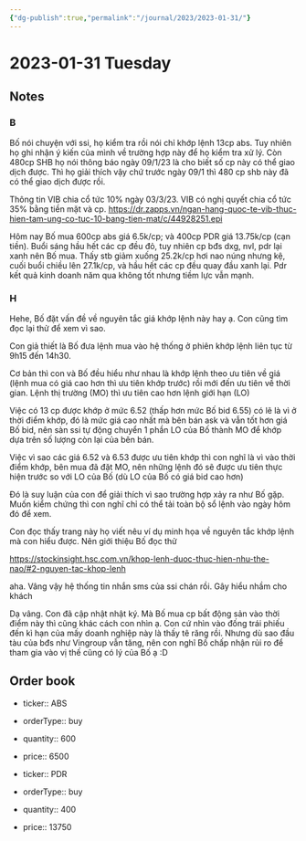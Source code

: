 ```yaml
---
{"dg-publish":true,"permalink":"/journal/2023/2023-01-31/"}
---
```


# 2023-01-31 Tuesday

## Notes

### B

Bố nói chuyện với ssi, họ kiểm tra rồi nói chỉ khớp lệnh 13cp abs. Tuy nhiên họ ghi nhận ý kiến của mình về trường hợp này để họ kiểm tra xử lý. Còn 480cp SHB họ nói thông báo ngày 09/1/23 là cho biết số cp này có thể giao dịch được. Thì họ giải thích vậy chứ trước ngày 09/1 thì 480 cp shb này đã có thể giao dịch được rồi.

Thông tin VIB chia cổ tức 10% ngày 03/3/23. VIB có nghị quyết chia cổ tức 35% bằng tiền mặt và cp.
https://dr.zapps.vn/ngan-hang-quoc-te-vib-thuc-hien-tam-ung-co-tuc-10-bang-tien-mat/c/44928251.epi

Hôm nay Bố mua 600cp abs giá 6.5k/cp; và 400cp PDR giá 13.75k/cp (cạn tiền). Buổi sáng hầu hết các cp đều đỏ, tuy nhiên cp bđs dxg, nvl, pdr lại xanh nên Bố mua. Thấy stb giảm xuống 25.2k/cp hơi nao núng nhưng kệ, cuối buổi chiều lên 27.1k/cp, và hầu hết các cp đều quay đầu xanh lại.
Pdr kết quả kinh doanh năm qua không tốt nhưng tiềm lực vẫn mạnh.

### H

Hehe, Bố đặt vấn đề về nguyên tắc giá khớp lệnh này hay ạ. Con cũng tìm đọc lại thử để xem vì sao.

Con giả thiết là Bố đưa lệnh mua vào hệ thống ở phiên khớp lệnh liên tục từ 9h15 đến 14h30.

Cơ bản thì con và Bố đều hiểu như nhau là khớp lệnh theo ưu tiên về giá (lệnh mua có giá cao hơn thì ưu tiên khớp trước) rồi mới đến ưu tiên về thời gian. Lệnh thị trường (MO) thì ưu tiên cao hơn lệnh giới hạn (LO)

Việc có 13 cp được khớp ở mức 6.52 (thấp hơn mức Bố bid 6.55) có lẽ là vì ở thời điểm khớp, đó là mức giá cao nhất mà bên bán ask và vẫn tốt hơn giá Bố bid, nên sàn ssi tự động chuyển 1 phần LO của Bố thành  MO để khớp dựa trên số lượng còn lại của bên bán.

Việc vì sao các giá 6.52 và 6.53 được ưu tiên khớp thì con nghĩ là vì vào thời điểm khớp, bên mua đã đặt MO, nên những lệnh đó sẽ được ưu tiên thực hiện trước so với LO của Bố (dù LO của Bố có giá bid cao hơn)

Đó là suy luận của con để giải thích vì sao trường hợp xảy ra như Bố gặp. Muốn kiểm chứng thì con nghĩ chỉ có thể tải toàn bộ sổ lệnh vào ngày hôm đó để xem.

Con đọc thấy trang này họ viết nêu ví dụ minh họa về nguyên tắc khớp lệnh mà con hiểu được. Nên giới thiệu Bố đọc thử

https://stockinsight.hsc.com.vn/khop-lenh-duoc-thuc-hien-nhu-the-nao/#2-nguyen-tac-khop-lenh

aha. Vâng vậy hệ thống tin nhắn sms của ssi chán rồi. Gây hiểu nhầm cho khách

Dạ vâng. Con đã cập nhật nhật ký. Mà Bố mua cp bất động sản vào thời điểm này thì cũng khác cách con nhìn ạ. Con cứ nhìn vào đống trái phiếu đến kì hạn của mấy doanh nghiệp này là thấy tê răng rồi. Nhưng dù sao đầu tàu của bđs như Vingroup vẫn tăng, nên con nghĩ Bố chấp nhận rủi ro để tham gia vào vị thế cũng có lý của Bố ạ :D

## Order book

- ticker:: ABS
- orderType:: buy
- quantity:: 600
- price:: 6500

- ticker:: PDR
- orderType:: buy
- quantity:: 400
- price:: 13750